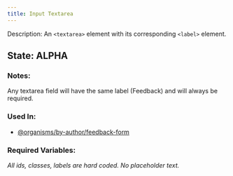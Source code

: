 ```yaml
---
title: Input Textarea
---
```

Description: An `<textarea>`  element with its corresponding `<label>` element.

## State: ALPHA

### Notes:
Any textarea field will have the same label (Feedback) and will always be required.
### Used In:
- [@organisms/by-author/feedback-form](/?p=organisms-feedback-form)

### Required Variables:
_All ids, classes, labels are hard coded. No placeholder text._
